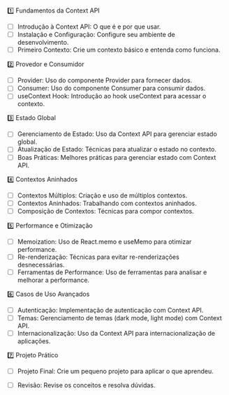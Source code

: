 
1️⃣ Fundamentos da Context API
- [ ] Introdução à Context API: O que é e por que usar.
- [ ] Instalação e Configuração: Configure seu ambiente de desenvolvimento.
- [ ] Primeiro Contexto: Crie um contexto básico e entenda como funciona.

2️⃣ Provedor e Consumidor
- [ ] Provider: Uso do componente Provider para fornecer dados.
- [ ] Consumer: Uso do componente Consumer para consumir dados.
- [ ] useContext Hook: Introdução ao hook useContext para acessar o contexto.

3️⃣ Estado Global
- [ ] Gerenciamento de Estado: Uso da Context API para gerenciar estado global.
- [ ] Atualização de Estado: Técnicas para atualizar o estado no contexto.
- [ ] Boas Práticas: Melhores práticas para gerenciar estado com Context API.

4️⃣ Contextos Aninhados
- [ ] Contextos Múltiplos: Criação e uso de múltiplos contextos.
- [ ] Contextos Aninhados: Trabalhando com contextos aninhados.
- [ ] Composição de Contextos: Técnicas para compor contextos.

5️⃣ Performance e Otimização
- [ ] Memoization: Uso de React.memo e useMemo para otimizar performance.
- [ ] Re-renderização: Técnicas para evitar re-renderizações desnecessárias.
- [ ] Ferramentas de Performance: Uso de ferramentas para analisar e melhorar a performance.

6️⃣ Casos de Uso Avançados
- [ ] Autenticação: Implementação de autenticação com Context API.
- [ ] Temas: Gerenciamento de temas (dark mode, light mode) com Context API.
- [ ] Internacionalização: Uso da Context API para internacionalização de aplicações.

7️⃣ Projeto Prático
- [ ] Projeto Final: Crie um pequeno projeto para aplicar o que aprendeu.
- [ ] Revisão: Revise os conceitos e resolva dúvidas.

